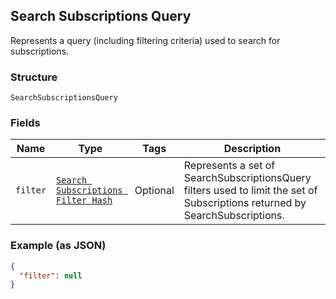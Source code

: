 ## Search Subscriptions Query

Represents a query (including filtering criteria) used to search for subscriptions.

### Structure

`SearchSubscriptionsQuery`

### Fields

| Name | Type | Tags | Description |
|  --- | --- | --- | --- |
| `filter` | [`Search Subscriptions Filter Hash`](/doc/models/search-subscriptions-filter.md) | Optional | Represents a set of SearchSubscriptionsQuery filters used to limit the set of Subscriptions returned by SearchSubscriptions. |

### Example (as JSON)

```json
{
  "filter": null
}
```

